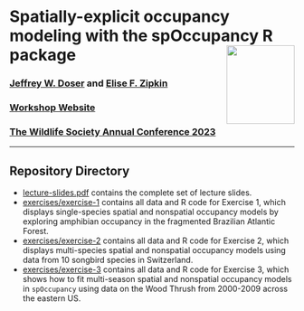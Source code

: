 # Spatially-explicit occupancy modeling with the spOccupancy R package <a href='https://www.jeffdoser.com/files/spoccupancy-web/'><img src="https://github.com/doserjef/spOccupancy/blob/main/man/figures/logo.png" align="right" height="139" width="120"/></a>

### [Jeffrey W. Doser](https://www.jeffdoser.com/) and [Elise F. Zipkin](https://zipkinlab.org/)

### [Workshop Website](https://doserjef.github.io/TWS23-spOccupancy/)

### [The Wildlife Society Annual Conference 2023](https://twsconference.org/)

---------------------------------

## Repository Directory

+ [lecture-slides.pdf](./lecture-slides.pdf) contains the complete set of lecture slides. 
+ [exercises/exercise-1](./exercises/exercise-1) contains all data and R code for Exercise 1, which displays single-species spatial and nonspatial occupancy models by exploring amphibian occupancy in the fragmented Brazilian Atlantic Forest.
+ [exercises/exercise-2](./exercises/exercise-2) contains all data and R code for Exercise 2, which displays multi-species spatial and nonspatial occupancy models using data from 10 songbird species in Switzerland.
+ [exercises/exercise-3](./exercises/exercise-3) contains all data and R code for Exercise 3, which shows how to fit multi-season spatial and nonspatial occupancy models in `spOccupancy` using data on the Wood Thrush from 2000-2009 across the eastern US.
